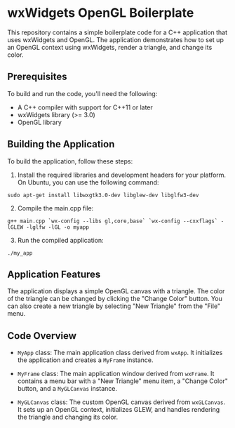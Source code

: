 # wxWidgets OpenGL Boilerplate

This repository contains a simple boilerplate code for a C++ application that uses wxWidgets and OpenGL. The application demonstrates how to set up an OpenGL context using wxWidgets, render a triangle, and change its color.

## Prerequisites

To build and run the code, you'll need the following:

- A C++ compiler with support for C++11 or later
- wxWidgets library (>= 3.0)
- OpenGL library

## Building the Application

To build the application, follow these steps:

1. Install the required libraries and development headers for your platform. On Ubuntu, you can use the following command:

```
sudo apt-get install libwxgtk3.0-dev libglew-dev libglfw3-dev
```

2. Compile the main.cpp file:

```
g++ main.cpp `wx-config --libs gl,core,base` `wx-config --cxxflags` -lGLEW -lglfw -lGL -o myapp
```

3. Run the compiled application:

```
./my_app
```


## Application Features
The application displays a simple OpenGL canvas with a triangle. The color of the triangle can be changed by clicking the "Change Color" button. You can also create a new triangle by selecting "New Triangle" from the "File" menu.

## Code Overview

- `MyApp` class: The main application class derived from `wxApp`. It initializes the application and creates a `MyFrame` instance.

- `MyFrame` class: The main application window derived from `wxFrame`. It contains a menu bar with a "New Triangle" menu item, a "Change Color" button, and a `MyGLCanvas` instance.

- `MyGLCanvas` class: The custom OpenGL canvas derived from `wxGLCanvas`. It sets up an OpenGL context, initializes GLEW, and handles rendering the triangle and changing its color.
